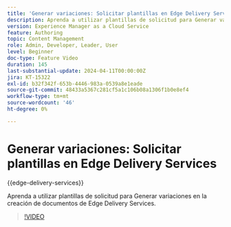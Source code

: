 ```yaml
---
title: 'Generar variaciones: Solicitar plantillas en Edge Delivery Services'
description: Aprenda a utilizar plantillas de solicitud para Generar variaciones en la creación de documentos de Edge Delivery Services.
version: Experience Manager as a Cloud Service
feature: Authoring
topic: Content Management
role: Admin, Developer, Leader, User
level: Beginner
doc-type: Feature Video
duration: 145
last-substantial-update: 2024-04-11T00:00:00Z
jira: KT-15322
exl-id: b32f342f-653b-4446-983a-0539a8e1eade
source-git-commit: 48433a5367c281cf5a1c106b08a1306f1b0e8ef4
workflow-type: tm+mt
source-wordcount: '46'
ht-degree: 0%

---
```


# Generar variaciones: Solicitar plantillas en Edge Delivery Services

{{edge-delivery-services}}

Aprenda a utilizar plantillas de solicitud para Generar variaciones en la creación de documentos de Edge Delivery Services.

>[!VIDEO](https://video.tv.adobe.com/v/3441333/?learn=on&captions=spa)

